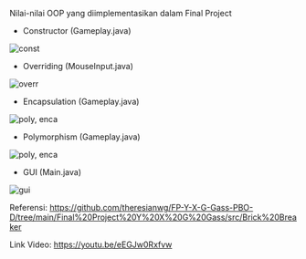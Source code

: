 Nilai-nilai OOP yang diimplementasikan dalam Final Project
- Constructor (Gameplay.java)


![const](https://user-images.githubusercontent.com/114989408/207275836-f80910fe-955b-4e84-bdcc-8f25e47751b5.jpeg)

- Overriding (MouseInput.java)


![overr](https://user-images.githubusercontent.com/114989408/207275871-0f8e0e5a-e201-4ff8-a0da-7a3b73b74c8f.jpeg)

- Encapsulation (Gameplay.java)


![poly, enca](https://user-images.githubusercontent.com/114989408/207275953-8d2b4db7-5728-4c27-9c0d-5c455d88a90b.jpeg)


- Polymorphism (Gameplay.java)


![poly, enca](https://user-images.githubusercontent.com/114989408/207275980-50d408a3-f330-4e95-9efe-1f1b53277b90.jpeg)

- GUI (Main.java)


![gui](https://user-images.githubusercontent.com/114989408/207276025-3356b9c2-048c-4b8a-9415-3a631acf687b.jpeg)


Referensi: https://github.com/theresianwg/FP-Y-X-G-Gass-PBO-D/tree/main/Final%20Project%20Y%20X%20G%20Gass/src/Brick%20Breaker

Link Video: https://youtu.be/eEGJw0Rxfvw
